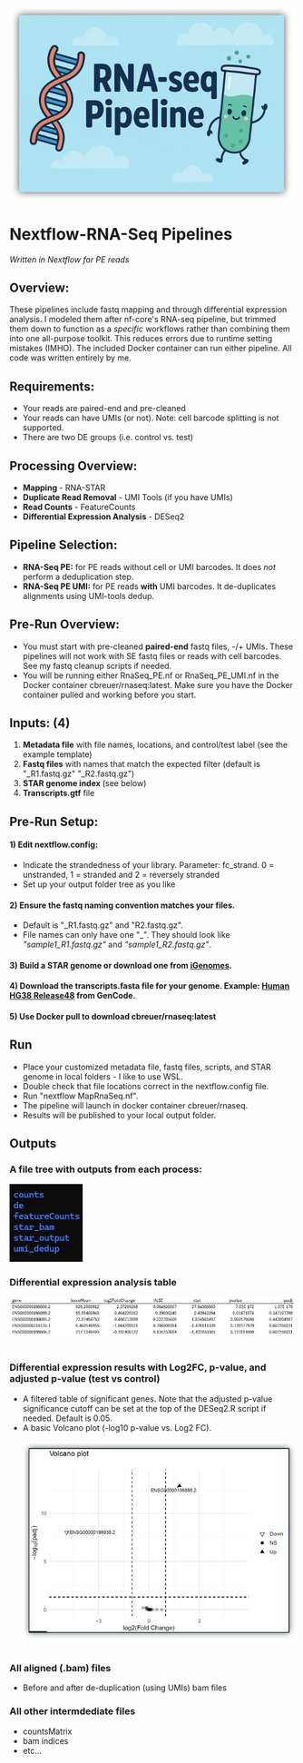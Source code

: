 <img src="./media/banner.jpg" alt="banner" /><br>
# Nextflow-RNA-Seq Pipelines
<i>Written in Nextflow for PE reads</i>

## Overview:
These pipelines include fastq mapping and through differential expression analysis. I modeled them after nf-core's RNA-seq pipeline, but trimmed them down to function as a <i>specific</i> workflows rather than combining them into one all-purpose toolkit. This reduces errors due to runtime setting mistakes (IMHO). The included Docker container can run either pipeline. All code was written entirely by me.

## Requirements:
- Your reads are paired-end and pre-cleaned
- Your reads can have UMIs (or not). Note: cell barcode splitting is not supported.
- There are two DE groups (i.e. control vs. test)

## Processing Overview:
- <b>Mapping</b> - RNA-STAR<br>
- <b>Duplicate Read Removal</b> - UMI Tools (if you have UMIs)<br>
- <b>Read Counts</b> - FeatureCounts<br>
- <b>Differential Expression Analysis</b> - DESeq2

## Pipeline Selection:
- <b>RNA-Seq PE:</b> for PE reads without cell or UMI barcodes. It does <i>not</i> perform a deduplication step.
- <b>RNA-Seq PE UMI:</b> for PE reads <b>with</b> UMI barcodes. It de-duplicates alignments using UMI-tools dedup.

## Pre-Run Overview:
- You must start with pre-cleaned <b>paired-end</b> fastq files, -/+ UMIs. These pipelines will not work with SE fastq files or reads with cell barcodes. See my fastq cleanup scripts if needed.
- You will be running either RnaSeq_PE.nf or RnaSeq_PE_UMI.nf in the Docker container cbreuer/rnaseq:latest. Make sure you have the Docker container pulled and working before you start.<br>

## Inputs: (4)
1) <b>Metadata file</b> with file names, locations, and control/test label (see the example template)
2) <b>Fastq files</b> with names that match the expected filter (default is "<sample>_R1.fastq.gz" "<sample>_R2.fastq.gz")
3) <b>STAR genome index </b> (see below)
4) <b>Transcripts.gtf</b> file

## Pre-Run Setup:
#### 1) Edit nextflow.config:
- Indicate the strandedness of your library. Parameter: fc_strand. 0 = unstranded, 1 = stranded and 2 = reversely stranded
- Set up your output folder tree as you like
#### 2) Ensure the fastq naming convention matches your files. 
- Default is "_R1.fastq.gz" and "R2.fastq.gz".
- File names can only have one "_". They should look like <i>"sample1_R1.fastq.gz"</i> and <i>"sample1_R2.fastq.gz"</i>.
#### 3) Build a STAR genome or download one from [iGenomes](s3://ngi-igenomes/igenomes/Homo_sapiens/NCBI/GRCh38Decoy/Sequence/STARIndex/).
#### 4) Download the transcripts.fasta file for your genome. Example: [Human HG38 Release48](https://ftp.ebi.ac.uk/pub/databases/gencode/Gencode_human/release_48/gencode.v48.transcripts.fa.gz) from GenCode.
#### 5) Use Docker pull to download cbreuer/rnaseq:latest

## Run
- Place your customized metadata file, fastq files, scripts, and STAR genome in local folders - I like to use WSL. 
- Double check that file locations correct in the nextflow.config file.
- Run "nextflow MapRnaSeq.nf". 
- The pipeline will launch in docker container cbreuer/rnaseq. 
- Results will be published to your local output folder.

## Outputs
### A file tree with outputs from each process:<br>
<img src="./media/folders.jpg" alt="filetree"/><br>

### Differential expression analysis table
 <img src="./media/devalues.jpg" alt="detable"/><br><br>
### Differential expression results with Log2FC, p-value, and adjusted p-value (test vs control)
- A filtered table of significant genes. Note that the adjusted p-value significance cutoff can be set at the top of the DESeq2.R script if needed. Default is 0.05.<br>
- A basic Volcano plot (-log10 p-value vs. Log2 FC).<br><br>
 <img src="./media/volcano.jpg" alt="volcanoplot"/><br><br>
### All aligned (.bam) files
- Before and after de-duplication (using UMIs) bam files<br>
### All other intermdediate files<br>
- countsMatrix
- bam indices
- etc...